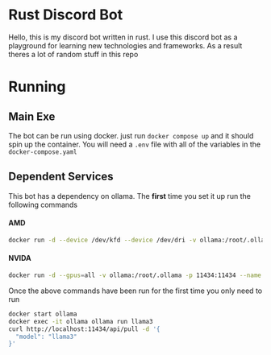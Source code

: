 # Rust Discord Bot
Hello, this is my discord bot written in rust. I use this discord bot as a playground for learning new technologies and frameworks. As a result theres a lot of random stuff in this repo

# Running
## Main Exe
The bot can be run using docker. just run `docker compose up` and it should spin up the container. You will need a `.env` file with all of the variables in the `docker-compose.yaml`

## Dependent Services
This bot has a dependency on ollama. The **first** time you set it up run the following commands

#### AMD
```bash
docker run -d --device /dev/kfd --device /dev/dri -v ollama:/root/.ollama -p 11434:11434 --name ollama ollama/ollama:rocm
```

#### NVIDA
```bash
docker run -d --gpus=all -v ollama:/root/.ollama -p 11434:11434 --name ollama ollama/ollama
```

Once the above commands have been run for the first time you only need to run

```bash
docker start ollama
docker exec -it ollama ollama run llama3
curl http://localhost:11434/api/pull -d '{
  "model": "llama3"
}'
```